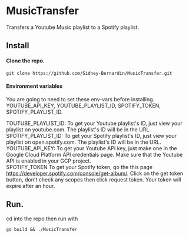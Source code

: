 # MusicTransfer

Transfers a Youtube Music playlist to a Spotify playlist.

## Install

#### Clone the repo.
```
git clone https://github.com/Sidney-Bernardin/MusicTransfer.git
```

#### Environment variables
You are going to need to set these env-vars before installing.<br>
YOUTUBE_API_KEY, YOUTUBE_PLAYLIST_ID, SPOTIFY_TOKEN, SPOTIFY_PLAYLIST_ID.

TOUTUBE_PLAYLIST_ID: To get your Youtube playlist's ID, just view your playlist on youtube.com. The playlist's ID will be in the URL.<br>
SPOTIFY_PLAYLIST_ID: To get your Spotify playlist's ID, just view your playlist on open.spotify.com. The playlist's ID will be in the URL.<br>
YOUTUBE_API_KEY: To get your Youtube API key, just make one in the Google Cloud Platform API credentials page. Make sure that the Youtube API is enabled in your GCP project.<br>
SPOTIFY_TOKEN To get your Spotify token, go the this page https://developer.spotify.com/console/get-album/. Click on the get token button, don't check any scopes then click request token. Your token will expire after an hour.<br>

## Run.
cd into the repo then run with
```
go build && ./MusicTransfer
```
